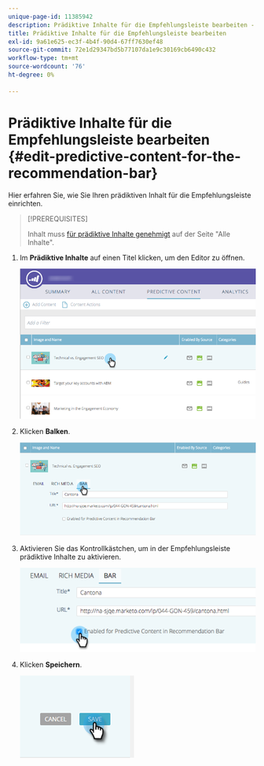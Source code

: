 ```yaml
---
unique-page-id: 11385942
description: Prädiktive Inhalte für die Empfehlungsleiste bearbeiten - Marketo-Dokumente - Produktdokumentation
title: Prädiktive Inhalte für die Empfehlungsleiste bearbeiten
exl-id: 9a61e625-ec3f-4b4f-90d4-67ff7630ef48
source-git-commit: 72e1d29347bd5b77107da1e9c30169cb6490c432
workflow-type: tm+mt
source-wordcount: '76'
ht-degree: 0%

---
```


# Prädiktive Inhalte für die Empfehlungsleiste bearbeiten {#edit-predictive-content-for-the-recommendation-bar}

Hier erfahren Sie, wie Sie Ihren prädiktiven Inhalt für die Empfehlungsleiste einrichten.

>[!PREREQUISITES]
>
>Inhalt muss [für prädiktive Inhalte genehmigt](/help/marketo/product-docs/predictive-content/working-with-all-content/approve-a-title-for-predictive-content.md) auf der Seite &quot;Alle Inhalte&quot;.

1. Im **Prädiktive Inhalte** auf einen Titel klicken, um den Editor zu öffnen.

   ![](assets/image2017-10-3-9-3a45-3a13.png)

1. Klicken **Balken**.

   ![](assets/image2017-10-3-9-3a45-3a48.png)

1. Aktivieren Sie das Kontrollkästchen, um in der Empfehlungsleiste prädiktive Inhalte zu aktivieren.

   ![](assets/image2017-10-3-9-3a46-3a18.png)

1. Klicken **Speichern**.

   ![](assets/save.png)
